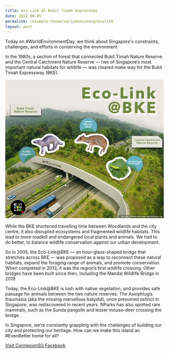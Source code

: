 ```yaml
---
title: Eco Link At Bukit Timah Expressway
date: 2021-06-05
permalink: /example-resource/connexionsg/ecolink
layout: post
---
```

Today on #WorldEnvironmentDay, we think about Singapore's constraints, challenges, and efforts in conserving the environment.

In the 1980s, a section of forest that connected Bukit Timah Nature Reserve and the Central Catchment Nature Reserve — two of Singapore’s most important natural habitats for wildlife — was cleared make way for the Bukit Timah Expressway (BKE).

![Alt text for image on Isomer site](/images/env_ecolink.png)

While the BKE shortened travelling time between Woodlands and the city centre, it also disrupted ecosystems and fragmented wildlife habitats. This lead to more roadkill and endangered local plants and animals. We had to do better, to balance wildlife conservation against our urban development.

So in 2005, the Eco-Link@BKE — an hour-glass-shaped bridge that stretches across BKE — was proposed as a way to reconnect these natural habitats, expand the foraging range of animals, and promote conservation. When completed in 2013, it was the region’s first wildlife crossing. Other bridges have been built since then, including the Mandai Wildlife Bridge in 2019.

Today, the Eco-Link@BKE is lush with native vegetation, and provides safe passage for animals between the two nature reserves. The Asiophlugis thaumasia (aka the missing marvellous katydid), once presumed extinct in Singapore, was rediscovered in recent years. NParks has also spotted rare mammals, such as the Sunda pangolin and lesser mouse-deer crossing the bridge.

In Singapore, we’re constantly grappling with the challenges of building our city and protecting our heritage. How can we make this island an #EvenBetter home for all?

<a href="https://www.facebook.com/ConnexionSG" target="_blank">Visit ConnexionSG Facebook</a>